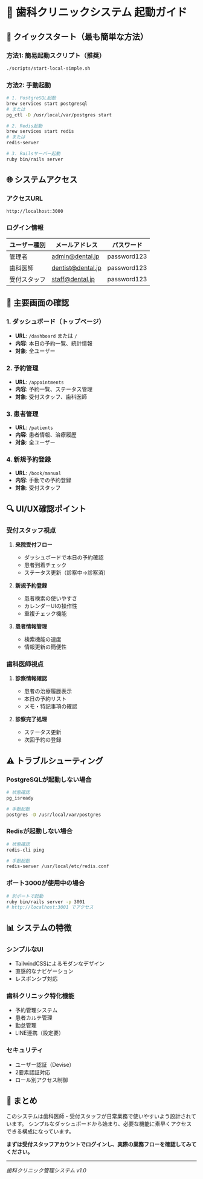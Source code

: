 # 🦷 歯科クリニックシステム 起動ガイド

## 🚀 クイックスタート（最も簡単な方法）

### 方法1: 簡易起動スクリプト（推奨）
```bash
./scripts/start-local-simple.sh
```

### 方法2: 手動起動
```bash
# 1. PostgreSQL起動
brew services start postgresql
# または
pg_ctl -D /usr/local/var/postgres start

# 2. Redis起動
brew services start redis
# または
redis-server

# 3. Railsサーバー起動
ruby bin/rails server
```

## 🌐 システムアクセス

### アクセスURL
```
http://localhost:3000
```

### ログイン情報
| ユーザー種別 | メールアドレス | パスワード |
|-------------|---------------|-----------|
| 管理者 | admin@dental.jp | password123 |
| 歯科医師 | dentist@dental.jp | password123 |
| 受付スタッフ | staff@dental.jp | password123 |

## 📱 主要画面の確認

### 1. ダッシュボード（トップページ）
- **URL**: `/dashboard` または `/`
- **内容**: 本日の予約一覧、統計情報
- **対象**: 全ユーザー

### 2. 予約管理
- **URL**: `/appointments`
- **内容**: 予約一覧、ステータス管理
- **対象**: 受付スタッフ、歯科医師

### 3. 患者管理
- **URL**: `/patients`
- **内容**: 患者情報、治療履歴
- **対象**: 全ユーザー

### 4. 新規予約登録
- **URL**: `/book/manual`
- **内容**: 手動での予約登録
- **対象**: 受付スタッフ

## 🔍 UI/UX確認ポイント

### 受付スタッフ視点
1. **来院受付フロー**
   - ダッシュボードで本日の予約確認
   - 患者到着チェック
   - ステータス更新（診察中→診察済）

2. **新規予約登録**
   - 患者検索の使いやすさ
   - カレンダーUIの操作性
   - 重複チェック機能

3. **患者情報管理**
   - 検索機能の速度
   - 情報更新の簡便性

### 歯科医師視点
1. **診察情報確認**
   - 患者の治療履歴表示
   - 本日の予約リスト
   - メモ・特記事項の確認

2. **診察完了処理**
   - ステータス更新
   - 次回予約の登録

## ⚠️ トラブルシューティング

### PostgreSQLが起動しない場合
```bash
# 状態確認
pg_isready

# 手動起動
postgres -D /usr/local/var/postgres
```

### Redisが起動しない場合
```bash
# 状態確認
redis-cli ping

# 手動起動
redis-server /usr/local/etc/redis.conf
```

### ポート3000が使用中の場合
```bash
# 別ポートで起動
ruby bin/rails server -p 3001
# http://localhost:3001 でアクセス
```

## 📊 システムの特徴

### シンプルなUI
- TailwindCSSによるモダンなデザイン
- 直感的なナビゲーション
- レスポンシブ対応

### 歯科クリニック特化機能
- 予約管理システム
- 患者カルテ管理
- 勤怠管理
- LINE連携（設定要）

### セキュリティ
- ユーザー認証（Devise）
- 2要素認証対応
- ロール別アクセス制御

## 🎯 まとめ

このシステムは歯科医師・受付スタッフが日常業務で使いやすいよう設計されています。
シンプルなダッシュボードから始まり、必要な機能に素早くアクセスできる構成になっています。

**まずは受付スタッフアカウントでログインし、実際の業務フローを確認してみてください。**

---
*歯科クリニック管理システム v1.0*